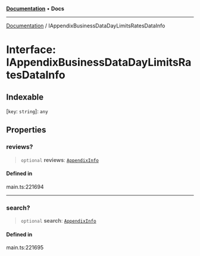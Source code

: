 [**Documentation**](../README.md) • **Docs**

***

[Documentation](../globals.md) / IAppendixBusinessDataDayLimitsRatesDataInfo

# Interface: IAppendixBusinessDataDayLimitsRatesDataInfo

## Indexable

 \[`key`: `string`\]: `any`

## Properties

### reviews?

> `optional` **reviews**: [`AppendixInfo`](../classes/AppendixInfo.md)

#### Defined in

main.ts:221694

***

### search?

> `optional` **search**: [`AppendixInfo`](../classes/AppendixInfo.md)

#### Defined in

main.ts:221695
